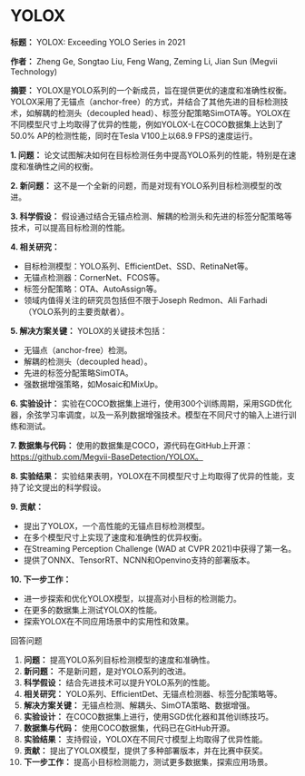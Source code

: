 # YOLOX

**标题：** YOLOX: Exceeding YOLO Series in 2021

**作者：** Zheng Ge, Songtao Liu, Feng Wang, Zeming Li, Jian Sun (Megvii Technology)

**摘要：**
YOLOX是YOLO系列的一个新成员，旨在提供更优的速度和准确性权衡。YOLOX采用了无锚点（anchor-free）的方式，并结合了其他先进的目标检测技术，如解耦的检测头（decoupled head）、标签分配策略SimOTA等。YOLOX在不同模型尺寸上均取得了优异的性能，例如YOLOX-L在COCO数据集上达到了50.0% AP的检测性能，同时在Tesla V100上以68.9 FPS的速度运行。

**1. 问题：**
论文试图解决如何在目标检测任务中提高YOLO系列的性能，特别是在速度和准确性之间的权衡。

**2. 新问题：**
这不是一个全新的问题，而是对现有YOLO系列目标检测模型的改进。

**3. 科学假设：**
假设通过结合无锚点检测、解耦的检测头和先进的标签分配策略等技术，可以提高目标检测的性能。

**4. 相关研究：**
- 目标检测模型：YOLO系列、EfficientDet、SSD、RetinaNet等。
- 无锚点检测器：CornerNet、FCOS等。
- 标签分配策略：OTA、AutoAssign等。
- 领域内值得关注的研究员包括但不限于Joseph Redmon、Ali Farhadi（YOLO系列的主要贡献者）。

**5. 解决方案关键：**
YOLOX的关键技术包括：
- 无锚点（anchor-free）检测。
- 解耦的检测头（decoupled head）。
- 先进的标签分配策略SimOTA。
- 强数据增强策略，如Mosaic和MixUp。

**6. 实验设计：**
实验在COCO数据集上进行，使用300个训练周期，采用SGD优化器，余弦学习率调度，以及一系列数据增强技术。模型在不同尺寸的输入上进行训练和测试。

**7. 数据集与代码：**
使用的数据集是COCO，源代码在GitHub上开源：https://github.com/Megvii-BaseDetection/YOLOX。

**8. 实验结果：**
实验结果表明，YOLOX在不同模型尺寸上均取得了优异的性能，支持了论文提出的科学假设。

**9. 贡献：**
- 提出了YOLOX，一个高性能的无锚点目标检测模型。
- 在多个模型尺寸上实现了速度和准确性的优异权衡。
- 在Streaming Perception Challenge (WAD at CVPR 2021)中获得了第一名。
- 提供了ONNX、TensorRT、NCNN和Openvino支持的部署版本。

**10. 下一步工作：**
- 进一步探索和优化YOLOX模型，以提高对小目标的检测能力。
- 在更多的数据集上测试YOLOX的性能。
- 探索YOLOX在不同应用场景中的实用性和效果。

回答问题

1. **问题：** 提高YOLO系列目标检测模型的速度和准确性。
2. **新问题：** 不是新问题，是对YOLO系列的改进。
3. **科学假设：** 结合先进技术可以提升YOLO系列的性能。
4. **相关研究：** YOLO系列、EfficientDet、无锚点检测器、标签分配策略等。
5. **解决方案关键：** 无锚点检测、解耦头、SimOTA策略、数据增强。
6. **实验设计：** 在COCO数据集上进行，使用SGD优化器和其他训练技巧。
7. **数据集与代码：** 使用COCO数据集，代码已在GitHub开源。
8. **实验结果：** 支持假设，YOLOX在不同尺寸模型上均取得了优异性能。
9. **贡献：** 提出了YOLOX模型，提供了多种部署版本，并在比赛中获奖。
10. **下一步工作：** 提高小目标检测能力，测试更多数据集，探索应用场景。
